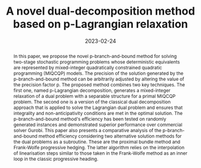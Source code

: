 ---
title: A novel dual-decomposition method based on p-Lagrangian relaxation
# If group member, use folder name in /content/authors
authors:
 - g_nikita-belyak
 - g_fabricio-oliveira 
date: 2023-02-24
doi: 10.48550/arXiv.2302.09872

# Schedule page publish date (NOT publication's date).
publishDate: 2017-01-01

# Publication type.
# Legend: 0 = Uncategorized; 1 = Conference paper; 2 = Journal article;
# 3 = Preprint / Working Paper; 4 = Report; 5 = Book; 6 = Book section;
# 7 = Thesis; 8 = Patent
publication_types: ['3']

# Publication name and optional abbreviated publication name. Notice * * on title. # Publication name and optional abbreviated publication name. Quote marks needed for Markdown typesetting
publication: '*arXiv*'
publication_short: ''

abstract: In this paper, we propose the novel p-branch-and-bound method for solving two-stage stochastic programming problems whose deterministic equivalents are represented by mixed-integer quadratically constrained quadratic programming (MIQCQP) models. The precision of the solution generated by the p-branch-and-bound method can be arbitrarily adjusted by altering the value of the precision factor p. The proposed method combines two key techniques. The first one, named p-Lagrangian decomposition, generates a mixed-integer relaxation of a dual problem with a separable structure for a primal MIQCQP problem. The second one is a version of the classical dual decomposition approach that is applied to solve the Lagrangian dual problem and ensures that integrality and non-anticipativity conditions are met in the optimal solution. The p-branch-and-bound method's efficiency has been tested on randomly generated instances and demonstrated superior performance over commercial solver Gurobi. This paper also presents a comparative analysis of the p-branch-and-bound method efficiency considering two alternative solution methods for the dual problems as a subroutine. These are the proximal bundle method and Frank-Wolfe progressive hedging. The latter algorithm relies on the interpolation of linearisation steps similar to those taken in the Frank-Wolfe method as an inner loop in the classic progressive heading.

# Summary. An optional shortened abstract.
summary: ''

# Not in use. Could be used for keywords 
tags:
  
featured: false

# links:
url_pdf: https://arxiv.org/pdf/2302.09872.pdf
url_code: ''
url_dataset: ''
url_poster: ''
url_project: ''
url_slides: ''
url_source: ''
url_video: ''

# Categories
#  These asociate the publications with the icons representing reearch topics and application areas
categories: [Efficient formulation and solution methods]

# Associated Projects (optional).
#   Associate this publication with one or more of your projects.
#   Simply enter your project's folder or file name without extension.
#   E.g. `internal-project` references `content/project/internal-project/index.md`.
#   Otherwise, set `projects: []`.
projects: []

# Featured image
# To use, add an image named `featured.jpg/png` to your page's folder.
# Focal points: Smart, Center, TopLeft, Top, TopRight, Left, Right, BottomLeft, Bottom, BottomRight.
image:
  caption: ''
  focal_point: ''
  preview_only: false
---